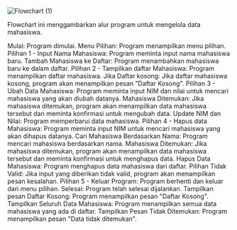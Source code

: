 
![Flowchart (1)](https://github.com/user-attachments/assets/c460180f-8410-4fd7-97ed-1d74cc713f9a)

Flowchart ini menggambarkan alur program untuk mengelola data mahasiswa.

Mulai: Program dimulai.
Menu Pilihan: Program menampilkan menu pilihan.
Pilihan 1 - Input Nama Mahasiswa: Program meminta input nama mahasiswa baru.
Tambah Mahasiswa ke Daftar: Program menambahkan mahasiswa baru ke dalam daftar.
Pilihan 2 - Tampilkan daftar Mahasiswa: Program menampilkan daftar mahasiswa.
Jika Daftar kosong: Jika daftar mahasiswa kosong, program akan menampilkan pesan "Daftar Kosong".
Pilihan 3 - Ubah Data Mahasiswa: Program meminta input NIM dan nilai untuk mencari mahasiswa yang akan diubah datanya.
Mahasiswa Ditemukan: Jika mahasiswa ditemukan, program akan menampilkan data mahasiswa tersebut dan meminta konfirmasi untuk mengubah data.
Update NIM dan Nilai: Program memperbarui data mahasiswa.
Pilihan 4 - Hapus data Mahasiswa: Program meminta input NIM untuk mencari mahasiswa yang akan dihapus datanya.
Cari Mahasiswa Berdasarkan Nama: Program mencari mahasiswa berdasarkan nama.
Mahasiswa Ditemukan: Jika mahasiswa ditemukan, program akan menampilkan data mahasiswa tersebut dan meminta konfirmasi untuk menghapus data.
Hapus Data Mahasiswa: Program menghapus data mahasiswa dari daftar.
Pilihan Tidak Valid: Jika input yang diberikan tidak valid, program akan menampilkan pesan kesalahan.
Pilihan 5 - Keluar Program: Program berhenti dan keluar dari menu pilihan.
Selesai: Program telah selesai dijalankan.
Tampilkan pesan Daftar Kosong: Program menampilkan pesan "Daftar Kosong".
Tampilkan Seluruh Data Mahasiswa: Program menampilkan semua data mahasiswa yang ada di daftar.
Tampilkan Pesan Tidak Ditemukan: Program menampilkan pesan "Data tidak ditemukan".
